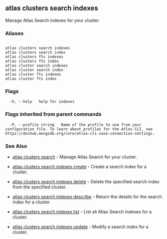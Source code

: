 ## atlas clusters search indexes

Manage Atlas Search indexes for your cluster.




### Aliases
```

atlas clusters search indexes
atlas clusters search index
atlas clusters fts indexes
atlas clusters fts index
atlas cluster search indexes
atlas cluster search index
atlas cluster fts indexes
atlas cluster fts index
```



### Flags

```
  -h, --help   help for indexes

```


### Flags inherited from parent commands

```
  -P, --profile string   Name of the profile to use from your configuration file. To learn about profiles for the Atlas CLI, see https://dochub.mongodb.org/core/atlas-cli-save-connection-settings.

```

### See Also


* [atlas clusters search](atlas_clusters_search.md)	- Manage Atlas Search for your cluster.

* [atlas clusters search indexes create](atlas_clusters_search_indexes_create.md)	- Create a search index for a cluster.

* [atlas clusters search indexes delete](atlas_clusters_search_indexes_delete.md)	- Delete the specified search index from the specified cluster.

* [atlas clusters search indexes describe](atlas_clusters_search_indexes_describe.md)	- Return the details for the search index for a cluster.

* [atlas clusters search indexes list](atlas_clusters_search_indexes_list.md)	- List all Atlas Search indexes for a cluster.

* [atlas clusters search indexes update](atlas_clusters_search_indexes_update.md)	- Modify a search index for a cluster.



